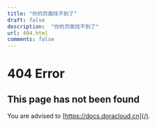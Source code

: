```yaml
---
title: "你的页面找不到了"
draft: false
description:  "你的页面找不到了"
url: 404.html
comments: false
---
```


# 404 Error

## This page has not been found

You are advised to [https://docs.doracloud.cn](/).


